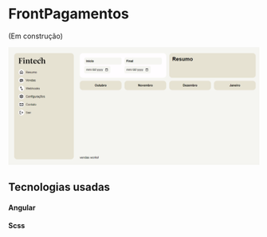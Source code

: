 # FrontPagamentos

(Em construção)

![Alt text](image.png)

## Tecnologias usadas

#### Angular

#### Scss

